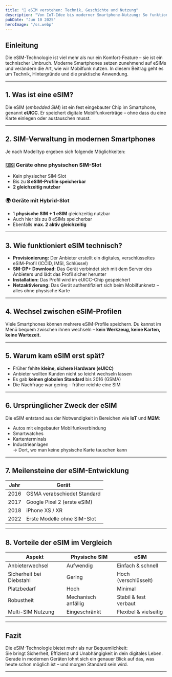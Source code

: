 ```yaml
---
title: "📱 eSIM verstehen: Technik, Geschichte und Nutzung"
description: "Von IoT-Idee bis moderner Smartphone-Nutzung: So funktioniert eSIM technisch, historisch und praktisch erklärt."
pubDate: "Jun 10 2025"
heroImage: "/ss.webp"
---
```


## Einleitung

Die eSIM-Technologie ist viel mehr als nur ein Komfort-Feature – sie ist ein technischer Umbruch. Moderne Smartphones setzen zunehmend auf eSIMs und verändern die Art, wie wir Mobilfunk nutzen. In diesem Beitrag geht es um Technik, Hintergründe und die praktische Anwendung.

---

## 1. Was ist eine eSIM?

Die eSIM (*embedded SIM*) ist ein fest eingebauter Chip im Smartphone, genannt **eUICC**. Er speichert digitale Mobilfunkverträge – ohne dass du eine Karte einlegen oder austauschen musst.

---

## 2. SIM-Verwaltung in modernen Smartphones

Je nach Modelltyp ergeben sich folgende Möglichkeiten:

### 🇺🇸 Geräte ohne physischen SIM-Slot

- Kein physischer SIM-Slot  
- Bis zu **8 eSIM-Profile speicherbar**  
- **2 gleichzeitig nutzbar**

### 🌍 Geräte mit Hybrid-Slot

- 1 **physische SIM + 1 eSIM** gleichzeitig nutzbar  
- Auch hier bis zu 8 eSIMs speicherbar  
- Ebenfalls **max. 2 aktiv gleichzeitig**

---

## 3. Wie funktioniert eSIM technisch?

- **Provisionierung:** Der Anbieter erstellt ein digitales, verschlüsseltes eSIM-Profil (ICCID, IMSI, Schlüssel)  
- **SM-DP+ Download:** Das Gerät verbindet sich mit dem Server des Anbieters und lädt das Profil sicher herunter  
- **Installation:** Das Profil wird im eUICC-Chip gespeichert  
- **Netzaktivierung:** Das Gerät authentifiziert sich beim Mobilfunknetz – alles ohne physische Karte

---

## 4. Wechsel zwischen eSIM-Profilen

Viele Smartphones können mehrere eSIM-Profile speichern. Du kannst im Menü bequem zwischen ihnen wechseln – **kein Werkzeug, keine Karten, keine Wartezeit.**

---

## 5. Warum kam eSIM erst spät?

- Früher fehlte **kleine, sichere Hardware (eUICC)**  
- Anbieter wollten Kunden nicht so leicht wechseln lassen  
- Es gab **keinen globalen Standard** bis 2016 (GSMA)  
- Die Nachfrage war gering – früher reichte eine SIM

---

## 6. Ursprünglicher Zweck der eSIM

Die eSIM entstand aus der Notwendigkeit in Bereichen wie **IoT** und **M2M**:

- Autos mit eingebauter Mobilfunkverbindung  
- Smartwatches  
- Kartenterminals  
- Industrieanlagen  
→ Dort, wo man keine physische Karte tauschen kann

---

## 7. Meilensteine der eSIM-Entwicklung

| Jahr  | Gerät                          |
|-------|--------------------------------|
| 2016  | GSMA verabschiedet Standard     |
| 2017  | Google Pixel 2 (erste eSIM)    |
| 2018  | iPhone XS / XR                 |
| 2022  | Erste Modelle ohne SIM-Slot    |

---

## 8. Vorteile der eSIM im Vergleich

| Aspekt                  | Physische SIM     | eSIM                   |
|-------------------------|-------------------|------------------------|
| Anbieterwechsel         | Aufwendig         | Einfach & schnell      |
| Sicherheit bei Diebstahl| Gering            | Hoch (verschlüsselt)   |
| Platzbedarf             | Hoch              | Minimal                |
| Robustheit              | Mechanisch anfällig | Stabil & fest verbaut |
| Multi-SIM Nutzung       | Eingeschränkt     | Flexibel & vielseitig  |

---

## Fazit

Die eSIM-Technologie bietet mehr als nur Bequemlichkeit:  
Sie bringt Sicherheit, Effizienz und Unabhängigkeit in dein digitales Leben.  
Gerade in modernen Geräten lohnt sich ein genauer Blick auf das, was heute schon möglich ist – und morgen Standard sein wird.

---
